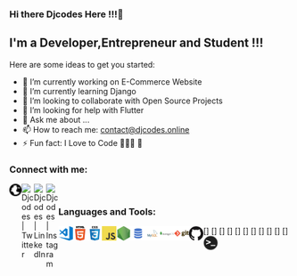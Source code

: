 ### Hi there Djcodes Here !!!👋
## I'm a Developer,Entrepreneur and Student !!!

<!--
**djcodes327/djcodes327** is a ✨ _special_ ✨ repository because its `README.md` (this file) appears on your GitHub profile.
-->
Here are some ideas to get you started:

- 🔭 I’m currently working on E-Commerce Website
- 🌱 I’m currently learning Django
- 👯 I’m looking to collaborate with Open Source Projects
- 🤔 I’m looking for help with Flutter 
- 💬 Ask me about ...
- 📫 How to reach me: contact@djcodes.online
- ⚡ Fun fact: I Love to Code 👨🏻‍💻 💜

### Connect with me:

[<img align="left" alt="djcodes.online" width="22px" src="https://raw.githubusercontent.com/iconic/open-iconic/master/svg/globe.svg" />][website]
[<img align="left" alt="Djcodes | Twitter" width="22px" src="https://cdn.jsdelivr.net/npm/simple-icons@v3/icons/twitter.svg" />][twitter]
[<img align="left" alt="Djcodes | LinkedIn" width="22px" src="https://cdn.jsdelivr.net/npm/simple-icons@v3/icons/linkedin.svg" />][linkedin]
[<img align="left" alt="Djcodes | Instagram" width="22px" src="https://cdn.jsdelivr.net/npm/simple-icons@v3/icons/instagram.svg" />][instagram]

<br />

### Languages and Tools:

[<img align="left" alt="Visual Studio Code" width="26px" src="https://raw.githubusercontent.com/github/explore/80688e429a7d4ef2fca1e82350fe8e3517d3494d/topics/visual-studio-code/visual-studio-code.png" />]
[<img align="left" alt="HTML5" width="26px" src="https://raw.githubusercontent.com/github/explore/80688e429a7d4ef2fca1e82350fe8e3517d3494d/topics/html/html.png" />]
[<img align="left" alt="CSS3" width="26px" src="https://raw.githubusercontent.com/github/explore/80688e429a7d4ef2fca1e82350fe8e3517d3494d/topics/css/css.png" />]
[<img align="left" alt="JavaScript" width="26px" src="https://raw.githubusercontent.com/github/explore/80688e429a7d4ef2fca1e82350fe8e3517d3494d/topics/javascript/javascript.png" />]
[<img align="left" alt="Node.js" width="26px" src="https://raw.githubusercontent.com/github/explore/80688e429a7d4ef2fca1e82350fe8e3517d3494d/topics/nodejs/nodejs.png" />]
[<img align="left" alt="SQL" width="26px" src="https://raw.githubusercontent.com/github/explore/80688e429a7d4ef2fca1e82350fe8e3517d3494d/topics/sql/sql.png" />]
[<img align="left" alt="MySQL" width="26px" src="https://raw.githubusercontent.com/github/explore/80688e429a7d4ef2fca1e82350fe8e3517d3494d/topics/mysql/mysql.png" />]
[<img align="left" alt="MongoDB" width="26px" src="https://raw.githubusercontent.com/github/explore/80688e429a7d4ef2fca1e82350fe8e3517d3494d/topics/mongodb/mongodb.png" />]
[<img align="left" alt="Git" width="26px" src="https://raw.githubusercontent.com/github/explore/80688e429a7d4ef2fca1e82350fe8e3517d3494d/topics/git/git.png" />]
[<img align="left" alt="GitHub" width="26px" src="https://raw.githubusercontent.com/github/explore/78df643247d429f6cc873026c0622819ad797942/topics/github/github.png" />]
[<img align="left" alt="Terminal" width="26px" src="https://raw.githubusercontent.com/github/explore/80688e429a7d4ef2fca1e82350fe8e3517d3494d/topics/terminal/terminal.png" />]

[website]: https://djcodes.online
[twitter]: https://twitter.com/djcodes327
[instagram]: https://www.instagram.com/_djcodes_327/
[linkedin]: https://www.linkedin.com/in/deep-joshi-940053185/


